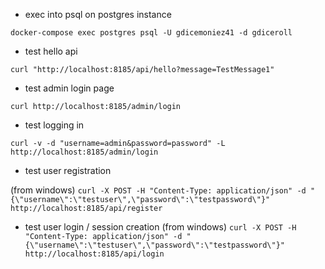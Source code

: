 * exec into psql on postgres instance

`docker-compose exec postgres psql -U gdicemoniez41 -d gdiceroll`

* test hello api

`curl "http://localhost:8185/api/hello?message=TestMessage1"`

* test admin login page

`curl http://localhost:8185/admin/login`

* test logging in

`curl -v -d "username=admin&password=password" -L http://localhost:8185/admin/login`

* test user registration

(from windows)
`curl -X POST -H "Content-Type: application/json" -d "{\"username\":\"testuser\",\"password\":\"testpassword\"}" http://localhost:8185/api/register`

* test user login / session creation
(from windows)
`curl -X POST -H "Content-Type: application/json" -d "{\"username\":\"testuser\",\"password\":\"testpassword\"}" http://localhost:8185/api/login`